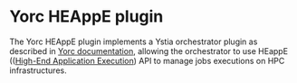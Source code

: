# Yorc HEAppE plugin

The Yorc HEAppE plugin implements a Ystia orchestrator plugin as described in [Yorc documentation](https://yorc.readthedocs.io/en/latest/plugins.html), allowing the orchestrator to use HEappE (([High-End Application Execution](http://heappe.eu)) API to manage jobs executions on HPC infrastructures.
